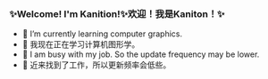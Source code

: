 ### ✨Welcome! I'm Kanition!✨欢迎！我是Kaniton！✨

- 🌱 I’m currently learning computer graphics.
- 🌱 我现在正在学习计算机图形学。
- 🔭 I am busy with my job. So the update frequency may be lower.
- 🔭 近来找到了工作，所以更新频率会低些。
<!--
**kanition/kanition** is a ✨ _special_ ✨ repository because its `README.md` (this file) appears on your GitHub profile.

Here are some ideas to get you started:

- 🔭 I’m currently working on ...
- 🌱 I’m currently learning ...
- 👯 I’m looking to collaborate on ...
- 🤔 I’m looking for help with ...
- 💬 Ask me about ...
- 📫 How to reach me: ...
- 😄 Pronouns: ...
- ⚡ Fun fact: ...
-->
